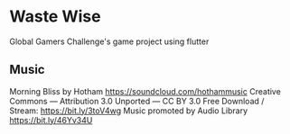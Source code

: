 # Waste Wise

Global Gamers Challenge's game project using flutter

## Music

Morning Bliss by Hotham https://soundcloud.com/hothammusic
Creative Commons — Attribution 3.0 Unported — CC BY 3.0
Free Download / Stream: https://bit.ly/3toV4wg
Music promoted by Audio Library https://bit.ly/46Yv34U
